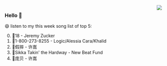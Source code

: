 <img align="right"  src="https://github-readme-stats.vercel.app/api/top-langs/?username=kvnZero" />

### Hello 👋

😄 listen to my this week song list of top 5:

0. 🌈18 - Jeremy Zucker
1. 🌈1-800-273-8255 - Logic/Alessia Cara/Khalid
2. 🌈假摔 - 许嵩
3. 🌈Sikka Takin' the Hardway - New Beat Fund
4. 🌈庞贝 - 许嵩

